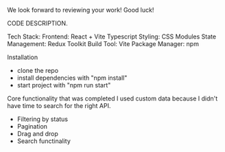 We look forward to reviewing your work! Good luck!

CODE DESCRIPTION.

Tech Stack:
Frontend: React + Vite Typescript
Styling: CSS Modules
State Management: Redux Toolkit
Build Tool: Vite
Package Manager: npm

Installation

- clone the repo
- install dependencies with "npm install"
- start project with "npm run start"

Core functionality that was completed
I used custom data because I didn't have time to search for the right API.

- Filtering by status
- Pagination
- Drag and drop
- Search functinality
